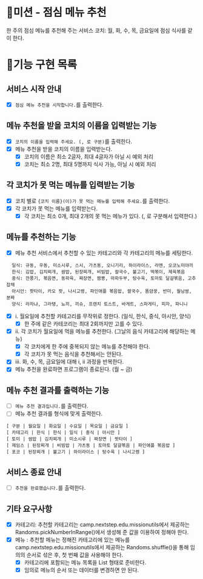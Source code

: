 # 🚀미션 - 점심 메뉴 추천

한 주의 점심 메뉴를 추천해 주는 서비스
코치: 월, 화, 수, 목, 금요일에 점심 식사를 같이 한다.

# 📝기능 구현 목록

## 서비스 시작 안내

- [x] `점심 메뉴 추천을 시작합니다.`를 출력한다.

## 메뉴 추천을 받을 코치의 이름을 입력받는 기능

- [x] `코치의 이름을 입력해 주세요. (, 로 구분)`를 출력한다.
- [x] 메뉴 추천을 받을 코치의 이름을 입력받는다.
    - [x] 코치의 이름은 최소 2글자, 최대 4글자가 아닐 시 예외 처리
    - [x] 코치는 최소 2명, 최대 5명까지 식사 가능, 아닐 시 예외 처리

## 각 코치가 못 먹는 메뉴를 입력받는 기능

- [x] 코치 별로 `{코치 이름}(이)가 못 먹는 메뉴를 입력해 주세요.`를 출력한다.
- [x] 각 코치가 못 먹는 메뉴를 입력받는다.
    - [x] 각 코치는 최소 0개, 최대 2개의 못 먹는 메뉴가 있다. (, 로 구분해서 입력한다.)

## 메뉴를 추천하는 기능

- [x] 메뉴 추천 서비스에서 추천할 수 있는 카테고리와 각 카테고리의 메뉴를 세팅한다.

```
  일식: 규동, 우동, 미소시루, 스시, 가츠동, 오니기리, 하이라이스, 라멘, 오코노미야끼
  한식: 김밥, 김치찌개, 쌈밥, 된장찌개, 비빔밥, 칼국수, 불고기, 떡볶이, 제육볶음
  중식: 깐풍기, 볶음면, 동파육, 짜장면, 짬뽕, 마파두부, 탕수육, 토마토 달걀볶음, 고추잡채
  아시안: 팟타이, 카오 팟, 나시고렝, 파인애플 볶음밥, 쌀국수, 똠얌꿍, 반미, 월남쌈, 분짜
  양식: 라자냐, 그라탱, 뇨끼, 끼슈, 프렌치 토스트, 바게트, 스파게티, 피자, 파니니
```

- [x] i. 월요일에 추천할 카테고리를 무작위로 정한다. (일식, 한식, 중식, 아시안, 양식)
    - [x] 한 주에 같은 카테코리는 최대 2회까지만 고를 수 있다.
- [x] ii. 각 코치가 월요일에 먹을 메뉴를 추천한다. (그날의 음식 카테고리에 해당하는 메뉴)
    - [x] 각 코치에게 한 주에 중복되지 않는 메뉴를 추천해야 한다.
    - [x] 각 코치가 못 먹는 음식을 추천해서는 안된다.
- [x] iii. 화, 수, 목, 금요일에 대해 i, ii 과정을 반복한다.
- [x] 메뉴 추천을 완료하면 프로그램이 종료된다. (월 ~ 금)

## 메뉴 추천 결과를 출력하는 기능

- [ ] `메뉴 추천 결과입니다.`를 출력한다.
- [ ] 메뉴 추천 결과를 형식에 맞게 출력한다.

```
[ 구분 | 월요일 | 화요일 | 수요일 | 목요일 | 금요일 ]
[ 카테고리 | 한식 | 한식 | 일식 | 중식 | 아시안 ]
[ 토미 | 쌈밥 | 김치찌개 | 미소시루 | 짜장면 | 팟타이 ]
[ 제임스 | 된장찌개 | 비빔밥 | 가츠동 | 토마토 달걀볶음 | 파인애플 볶음밥 ]
[ 포코 | 된장찌개 | 불고기 | 하이라이스 | 탕수육 | 나시고렝 ]
```

## 서비스 종료 안내

- [ ] `추천을 완료했습니다.`를 출력한다.

## 기타 요구사항

- [x] 카테고리: 추천할 카테고리는 camp.nextstep.edu.missionutils에서 제공하는 Randoms.pickNumberInRange()에서 생성해 준 값을 이용하여 정해야 한다.
- [x] 메뉴 : 추천할 메뉴는 정해진 카테고리에 있는 메뉴를 camp.nextstep.edu.missionutils에서 제공하는 Randoms.shuffle()을 통해 임의의 순서로 섞은 후, 첫 번째 값을
  사용해야 한다.
    - [x] 카테고리에 포함되는 메뉴 목록을 List<String> 형태로 준비한다.
    - [x] 임의로 메뉴의 순서 또는 데이터를 변경하면 안 된다.
